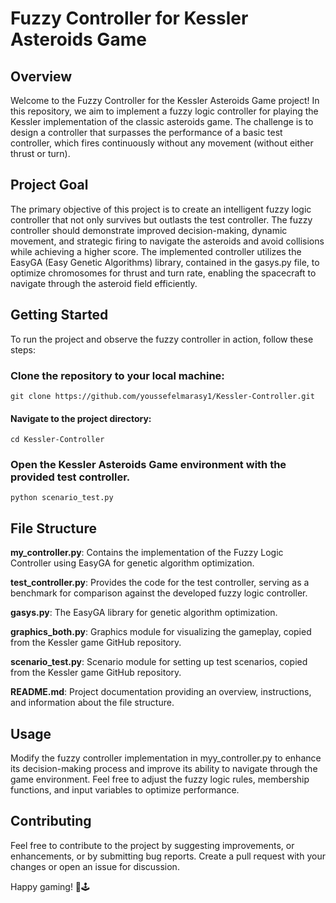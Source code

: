 # Fuzzy Controller for Kessler Asteroids Game

## Overview
Welcome to the Fuzzy Controller for the Kessler Asteroids Game project! In this repository, we aim to implement a fuzzy logic controller for playing the Kessler implementation of the classic asteroids game. The challenge is to design a controller that surpasses the performance of a basic test controller, which fires continuously without any movement (without either thrust or turn).

## Project Goal
The primary objective of this project is to create an intelligent fuzzy logic controller that not only survives but outlasts the test controller. The fuzzy controller should demonstrate improved decision-making, dynamic movement, and strategic firing to navigate the asteroids and avoid collisions while achieving a higher score. The implemented controller utilizes the EasyGA (Easy Genetic Algorithms) library, contained in the gasys.py file, to optimize chromosomes for thrust and turn rate, enabling the spacecraft to navigate through the asteroid field efficiently.

## Getting Started
To run the project and observe the fuzzy controller in action, follow these steps:

### Clone the repository to your local machine:

`git clone https://github.com/youssefelmarasy1/Kessler-Controller.git`

#### Navigate to the project directory:
`cd Kessler-Controller`

### Open the Kessler Asteroids Game environment with the provided test controller.
`python scenario_test.py`

## File Structure
**my_controller.py**: Contains the implementation of the Fuzzy Logic Controller using EasyGA for genetic algorithm optimization.

**test_controller.py**: Provides the code for the test controller, serving as a benchmark for comparison against the developed fuzzy logic controller.

**gasys.py**: The EasyGA library for genetic algorithm optimization.

**graphics_both.py**: Graphics module for visualizing the gameplay, copied from the Kessler game GitHub repository.

**scenario_test.py**: Scenario module for setting up test scenarios, copied from the Kessler game GitHub repository.

**README.md**: Project documentation providing an overview, instructions, and information about the file structure.

## Usage
Modify the fuzzy controller implementation in myy_controller.py to enhance its decision-making process and improve its ability to navigate through the game environment. Feel free to adjust the fuzzy logic rules, membership functions, and input variables to optimize performance.

## Contributing
Feel free to contribute to the project by suggesting improvements, or enhancements, or by submitting bug reports. Create a pull request with your changes or open an issue for discussion.

Happy gaming! 🚀🕹️
